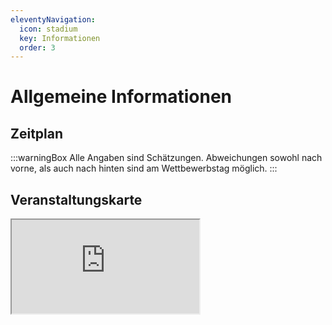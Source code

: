 ```yaml
---
eleventyNavigation:
  icon: stadium
  key: Informationen
  order: 3
---
```


# Allgemeine Informationen

## Zeitplan

:::warningBox
Alle Angaben sind Schätzungen. Abweichungen sowohl nach vorne, als auch nach hinten sind am Wettbewerbstag möglich.
:::

## Veranstaltungskarte

<iframe loading="lazy" src="https://www.google.com/maps/d/embed?mid=1W99kGX95VLFSPbf3UCcs4YmdCGIk8mmt" class="gmaps"></iframe>
